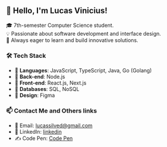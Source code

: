 ## 👋 Hello, I'm Lucas Vinicius!

🎓 7th-semester Computer Science student.  
💡 Passionate about software development and interface design.  
🚀 Always eager to learn and build innovative solutions.

### 🛠️ Tech Stack

- 🔹 **Languages**: JavaScript, TypeScript, Java, Go (Golang)
- 🔹 **Back-end**: Node.js
- 🔹 **Front-end**: React.js, Next.js
- 🔹 **Databases**: SQL, NoSQL
- 🔹 **Design**: Figma

### 📫 Contact Me and Others links

- 📧 Email: [lucassilved@gmail.com](lucassilved@gmail.com)
- 💼 LinkedIn: [linkedin](https://www.linkedin.com/in/lucas-vinicius-729088265/)
- ✍️ Code Pen: [Code Pen](https://codepen.io/lucassf2k)
